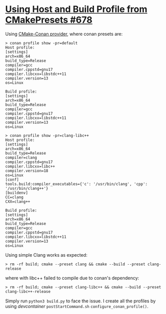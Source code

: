 # [Using Host and Build Profile from CMakePresets #678](https://github.com/conan-io/cmake-conan/issues/678)

Using [CMake-Conan provider](https://github.com/conan-io/cmake-conan), where conan presets are:

```
> conan profile show -pr=default
Host profile:
[settings]
arch=x86_64
build_type=Release
compiler=gcc
compiler.cppstd=gnu17
compiler.libcxx=libstdc++11
compiler.version=13
os=Linux

Build profile:
[settings]
arch=x86_64
build_type=Release
compiler=gcc
compiler.cppstd=gnu17
compiler.libcxx=libstdc++11
compiler.version=13
os=Linux
```

```
> conan profile show -pr=clang-libc++
Host profile:
[settings]
arch=x86_64
build_type=Release
compiler=clang
compiler.cppstd=gnu17
compiler.libcxx=libc++
compiler.version=18
os=Linux
[conf]
tools.build:compiler_executables={'c': '/usr/bin/clang', 'cpp': '/usr/bin/clang++'}
[buildenv]
CC=clang
CXX=clang++

Build profile:
[settings]
arch=x86_64
build_type=Release
compiler=gcc
compiler.cppstd=gnu17
compiler.libcxx=libstdc++11
compiler.version=13
os=Linux
```
Using simple Clang works as expected:
```
> rm -rf build; cmake --preset clang && cmake --build --preset clang-release
```

where with libc++ failed to compile due to conan's dependency:
```
> rm -rf build; cmake --preset clang-libc++ && cmake --build --preset clang-libc++-release
```
Simply run `python3 build.py` to face the issue. I create all the profiles by using *devcontainer* `postStartCommand.sh` `configure_conan_profile()`.
